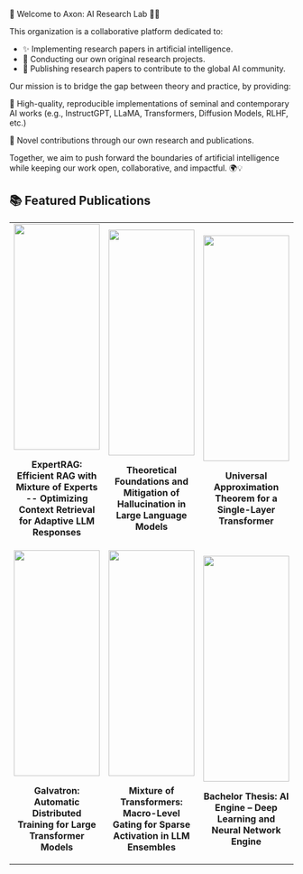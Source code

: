 🌌 Welcome to Axon: AI Research Lab 🚀🤖

This organization is a collaborative platform dedicated to:
- ✨ Implementing research papers in artificial intelligence.
- 🧠 Conducting our own original research projects.
- 📑 Publishing research papers to contribute to the global AI community.

Our mission is to bridge the gap between theory and practice, by providing:

🔬 High-quality, reproducible implementations of seminal and contemporary AI works (e.g., InstructGPT, LLaMA, Transformers, Diffusion Models, RLHF, etc.)

📝 Novel contributions through our own research and publications.

Together, we aim to push forward the boundaries of artificial intelligence while keeping our work open, collaborative, and impactful. 🌍💡


## 📚 Featured Publications  

<table>
<tr>
  <td width="33%">
    <a href="https://arxiv.org/abs/2504.08744">
      <img src="https://github.com/Axon-AI-Research-Labs/assists-/blob/main/ExpertRAG.jpg" width="100%" height="400">
    </a>
    <p align="center"><b>ExpertRAG: Efficient RAG with Mixture of Experts -- Optimizing Context Retrieval for Adaptive LLM Responses</b></p>
  </td>
  <td width="33%">
    <a href="https://arxiv.org/abs/2507.22915">
      <img src="https://github.com/Axon-AI-Research-Labs/assists-/blob/main/Math.jpg" width="100%" height="400">
    </a>
    <p align="center"><b>Theoretical Foundations and Mitigation of Hallucination in Large Language Models</b></p>
  </td>
  <td width="33%">
    <a href="https://arxiv.org/abs/2507.10581">
      <img src="https://github.com/Axon-AI-Research-Labs/assists-/blob/main/theory.jpg" width="100%" height="400">
    </a>
    <p align="center"><b>Universal Approximation Theorem for a Single-Layer Transformer</b></p>
  </td>
</tr>
<tr>
  <td width="33%">
    <a href="https://arxiv.org/abs/2504.03662">
      <img src="https://github.com/Axon-AI-Research-Labs/assists-/blob/main/Galvatron.jpg" width="100%" height="400">
    </a>
    <p align="center"><b>Galvatron: Automatic Distributed Training for Large Transformer Models</b></p>
  </td>
  <td width="33%">
    <a href="http://dx.doi.org/10.13140/RG.2.2.25049.02400">
      <img src="https://github.com/Axon-AI-Research-Labs/assists-/blob/main/MOT.jpg" width="100%" height="400">
    </a>
    <p align="center"><b>Mixture of Transformers: Macro-Level Gating for Sparse Activation in LLM Ensembles</b></p>
  </td>
  <td width="33%">
    <a href="http://dx.doi.org/10.13140/RG.2.2.22814.24643">
      <img src="https://github.com/Axon-AI-Research-Labs/assists-/blob/main/thesis.jpg" width="100%" height="400">
    </a>
    <p align="center"><b>Bachelor Thesis: AI Engine – Deep Learning and Neural Network Engine</b></p>
  </td>
</tr>
</table>
